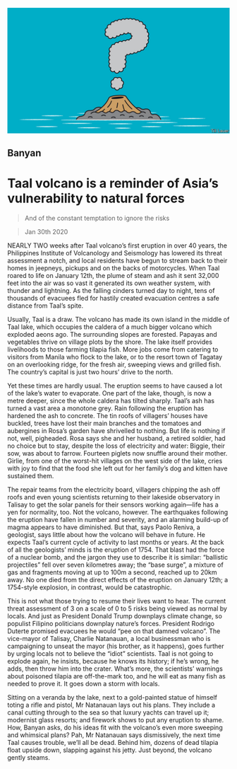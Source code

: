 ![](./images/20200201_ASD001_0.jpg)

## Banyan

# Taal volcano is a reminder of Asia’s vulnerability to natural forces

> And of the constant temptation to ignore the risks

> Jan 30th 2020

NEARLY TWO weeks after Taal volcano’s first eruption in over 40 years, the Philippines Institute of Volcanology and Seismology has lowered its threat assessment a notch, and local residents have begun to stream back to their homes in jeepneys, pickups and on the backs of motorcycles. When Taal roared to life on January 12th, the plume of steam and ash it sent 32,000 feet into the air was so vast it generated its own weather system, with thunder and lightning. As the falling cinders turned day to night, tens of thousands of evacuees fled for hastily created evacuation centres a safe distance from Taal’s spite.

Usually, Taal is a draw. The volcano has made its own island in the middle of Taal lake, which occupies the caldera of a much bigger volcano which exploded aeons ago. The surrounding slopes are forested. Papayas and vegetables thrive on village plots by the shore. The lake itself provides livelihoods to those farming tilapia fish. More jobs come from catering to visitors from Manila who flock to the lake, or to the resort town of Tagatay on an overlooking ridge, for the fresh air, sweeping views and grilled fish. The country’s capital is just two hours’ drive to the north.

Yet these times are hardly usual. The eruption seems to have caused a lot of the lake’s water to evaporate. One part of the lake, though, is now a metre deeper, since the whole caldera has tilted sharply. Taal’s ash has turned a vast area a monotone grey. Rain following the eruption has hardened the ash to concrete. The tin roofs of villagers’ houses have buckled, trees have lost their main branches and the tomatoes and aubergines in Rosa’s garden have shrivelled to nothing. But life is nothing if not, well, pigheaded. Rosa says she and her husband, a retired soldier, had no choice but to stay, despite the loss of electricity and water: Biggie, their sow, was about to farrow. Fourteen piglets now snuffle around their mother. Girlie, from one of the worst-hit villages on the west side of the lake, cries with joy to find that the food she left out for her family’s dog and kitten have sustained them.

The repair teams from the electricity board, villagers chipping the ash off roofs and even young scientists returning to their lakeside observatory in Talisay to get the solar panels for their sensors working again—life has a yen for normality, too. Not the volcano, however. The earthquakes following the eruption have fallen in number and severity, and an alarming build-up of magma appears to have diminished. But that, says Paolo Reniva, a geologist, says little about how the volcano will behave in future. He expects Taal’s current cycle of activity to last months or years. At the back of all the geologists’ minds is the eruption of 1754. That blast had the force of a nuclear bomb, and the jargon they use to describe it is similar: “ballistic projectiles” fell over seven kilometres away; the “base surge”, a mixture of gas and fragments moving at up to 100m a second, reached up to 20km away. No one died from the direct effects of the eruption on January 12th; a 1754-style explosion, in contrast, would be catastrophic.

This is not what those trying to resume their lives want to hear. The current threat assessment of 3 on a scale of 0 to 5 risks being viewed as normal by locals. And just as President Donald Trump downplays climate change, so populist Filipino politicians downplay nature’s forces. President Rodrigo Duterte promised evacuees he would “pee on that damned volcano”. The vice-mayor of Talisay, Charlie Natanauan, a local businessman who is campaigning to unseat the mayor (his brother, as it happens), goes further by urging locals not to believe the “idiot” scientists. Taal is not going to explode again, he insists, because he knows its history; if he’s wrong, he adds, then throw him into the crater. What’s more, the scientists’ warnings about poisoned tilapia are off-the-mark too, and he will eat as many fish as needed to prove it. It goes down a storm with locals.

Sitting on a veranda by the lake, next to a gold-painted statue of himself toting a rifle and pistol, Mr Natanauan lays out his plans. They include a canal cutting through to the sea so that luxury yachts can travel up it; modernist glass resorts; and firework shows to put any eruption to shame. How, Banyan asks, do his ideas fit with the volcano’s even more sweeping and whimsical plans? Pah, Mr Natanauan says dismissively, the next time Taal causes trouble, we’ll all be dead. Behind him, dozens of dead tilapia float upside down, slapping against his jetty. Just beyond, the volcano gently steams.